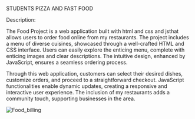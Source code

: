 STUDENTS PIZZA AND FAST FOOD

Description:

The Food Project is a web application built with html and css and jsthat allows users to order food online from my restaurants. The project includes a menu of diverse cuisines, showcased through a well-crafted HTML and CSS interface. Users can easily explore the enticing menu, complete with enticing images and clear descriptions. The intuitive design, enhanced by JavaScript, ensures a seamless ordering process.

Through this web application, customers can select their desired dishes, customize orders, and proceed to a straightforward checkout. JavaScript functionalities enable dynamic updates, creating a responsive and interactive user experience. The inclusion of my restaurants adds a community touch, supporting businesses in the area.

![Food_billing](https://github.com/user-attachments/assets/d2005dab-3674-405e-a9de-e89f0eabd457)

